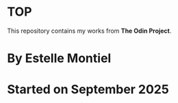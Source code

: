 # TOP

This repository contains my works from **The Odin Project**.

# By Estelle Montiel
# Started on September 2025
